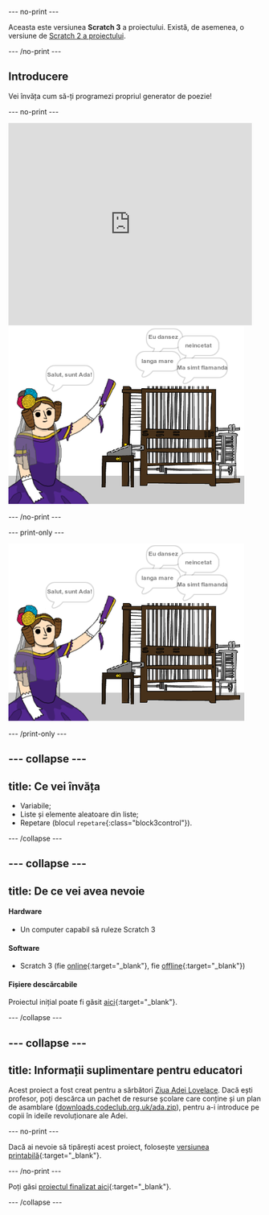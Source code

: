 --- no-print ---

Aceasta este versiunea **Scratch 3** a proiectului. Există, de asemenea, o versiune de [Scratch 2 a proiectului](https://projects.raspberrypi.org/ro-RO/projects/poetry-generator-scratch2).

--- /no-print ---

## Introducere

Vei învăța cum să-ți programezi propriul generator de poezie!

--- no-print ---

<div class="scratch-preview">
  <iframe allowtransparency="true" width="485" height="402" src="https://scratch.mit.edu/projects/embed/382738568/?autostart=false" frameborder="0" scrolling="no"></iframe>
  <img src="images/poetry-final.png">
</div>

--- /no-print ---

--- print-only ---

![captură de ecran de joc](images/poetry-final.png)

--- /print-only ---

--- collapse ---
---
title: Ce vei învăța
---

+ Variabile;
+ Liste și elemente aleatoare din liste;
+ Repetare (blocul `repetare`{:class="block3control"}).

--- /collapse ---

--- collapse ---
---
title: De ce vei avea nevoie
---

#### Hardware

+ Un computer capabil să ruleze Scratch 3

#### Software

+ Scratch 3 (fie [online](https://rpf.io/scratchon){:target="_blank"}, fie [offline](https://rpf.io/scratchoff){:target="_blank"})

#### Fișiere descărcabile

Proiectul inițial poate fi găsit [aici](https://rpf.io/p/ro-RO/poetry-generator-go){:target="_blank"}.

--- /collapse ---

--- collapse ---
---
title: Informații suplimentare pentru educatori
---

Acest proiect a fost creat pentru a sărbători [Ziua Adei Lovelace](https://findingada.com). Dacă ești profesor, poți descărca un pachet de resurse școlare care conține și un plan de asamblare ([downloads.codeclub.org.uk/ada.zip](http://downloads.codeclub.org.uk/ada.zip)), pentru a-i introduce pe copii în ideile revoluționare ale Adei.

--- no-print ---

Dacă ai nevoie să tipărești acest proiect, folosește [versiunea printabilă](https://projects.raspberrypi.org/ro-RO/projects/poetry-generator/print){:target="_blank"}.

--- /no-print ---

Poți găsi [proiectul finalizat aici](https://rpf.io/p/ro-RO/poetry-generator-get){:target="_blank"}.

--- /collapse ---
